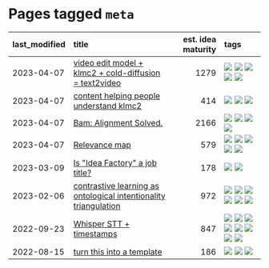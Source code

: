 # Pages tagged `meta`

|last_modified|title|est. idea maturity|tags
|:---|:---|---:|:---|
|2023-04-07|[video edit model + klmc2 + cold-diffusion = text2video](../video-edit-model-over-init-video.md)|1279|[![](https://img.shields.io/badge/tag-animation-b7fb0)](../tags/animation.md) [![](https://img.shields.io/badge/tag-meta-d5ffe)](../tags/meta.md) [![](https://img.shields.io/badge/tag-publicgood-3f9741)](../tags/publicgood.md) [![](https://img.shields.io/badge/tag-stability-a68128)](../tags/stability.md) [![](https://img.shields.io/badge/tag-tooling-1614f8)](../tags/tooling.md)|
|2023-04-07|[content helping people understand klmc2](../explaining_klmc2.md)|414|[![](https://img.shields.io/badge/tag-meta-d5ffe)](../tags/meta.md) [![](https://img.shields.io/badge/tag-tooling-1614f8)](../tags/tooling.md) [![](https://img.shields.io/badge/tag-wip-ea1833)](../tags/wip.md)|
|2023-04-07|[Bam: Alignment Solved.](../ezmode_alignment.md)|2166|[![](https://img.shields.io/badge/tag-alignment-b4243e)](../tags/alignment.md) [![](https://img.shields.io/badge/tag-dataset-c4fb38)](../tags/dataset.md) [![](https://img.shields.io/badge/tag-experimental-4db4d2)](../tags/experimental.md) [![](https://img.shields.io/badge/tag-meta-d5ffe)](../tags/meta.md)|
|2023-04-07|[Relevance map](../Relevance_map.md)|579|[![](https://img.shields.io/badge/tag-meta-d5ffe)](../tags/meta.md) [![](https://img.shields.io/badge/tag-prompting-e9b626)](../tags/prompting.md) [![](https://img.shields.io/badge/tag-publication-1eefac)](../tags/publication.md) [![](https://img.shields.io/badge/tag-stability-a68128)](../tags/stability.md) [![](https://img.shields.io/badge/tag-tooling-1614f8)](../tags/tooling.md)|
|2023-03-09|[Is "Idea Factory" a job title?](../idea_factory.md)|178|[![](https://img.shields.io/badge/tag-meta-d5ffe)](../tags/meta.md) [![](https://img.shields.io/badge/tag-wip-ea1833)](../tags/wip.md)|
|2023-02-06|[contrastive learning as ontological intentionality triangulation](../contrastive_learning_as_ontological_intentionality_triangulation.md)|972|[![](https://img.shields.io/badge/tag-meta-d5ffe)](../tags/meta.md) [![](https://img.shields.io/badge/tag-philosophy-2229ca)](../tags/philosophy.md) [![](https://img.shields.io/badge/tag-semiotics-3b815)](../tags/semiotics.md) [![](https://img.shields.io/badge/tag-synesthesia-3b18a)](../tags/synesthesia.md) [![](https://img.shields.io/badge/tag-theory-957448)](../tags/theory.md) [![](https://img.shields.io/badge/tag-wip-ea1833)](../tags/wip.md)|
|2022-09-23|[Whisper STT + timestamps](../whisper-stt-plus-timestamps.md)|847|[![](https://img.shields.io/badge/tag-colab-b25b5)](../tags/colab.md) [![](https://img.shields.io/badge/tag-dataset-c4fb38)](../tags/dataset.md) [![](https://img.shields.io/badge/tag-experimental-4db4d2)](../tags/experimental.md) [![](https://img.shields.io/badge/tag-meta-d5ffe)](../tags/meta.md) [![](https://img.shields.io/badge/tag-prompting-e9b626)](../tags/prompting.md) [![](https://img.shields.io/badge/tag-publicgood-3f9741)](../tags/publicgood.md) [![](https://img.shields.io/badge/tag-stability-a68128)](../tags/stability.md) [![](https://img.shields.io/badge/tag-tooling-1614f8)](../tags/tooling.md)|
|2022-08-15|[turn this into a template](../benchwarmers-template.md)|186|[![](https://img.shields.io/badge/tag-meta-d5ffe)](../tags/meta.md) [![](https://img.shields.io/badge/tag-tooling-1614f8)](../tags/tooling.md) [![](https://img.shields.io/badge/tag-wip-ea1833)](../tags/wip.md)|